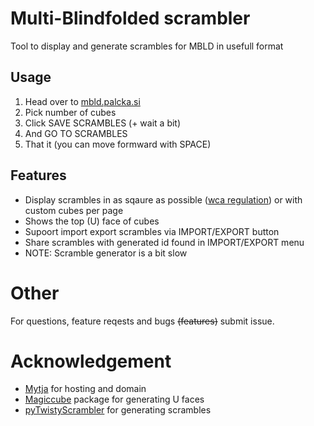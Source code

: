 # Multi-Blindfolded scrambler
Tool to display and generate scrambles for MBLD in usefull format

## Usage
1. Head over to [mbld.palcka.si](https://mbld.palcka.si/)
2. Pick number of cubes
3. Click SAVE SCRAMBLES (+ wait a bit)
4. And GO TO SCRAMBLES
5. That it (you can move formward with SPACE)

## Features
* Display scrambles in as sqaure as possible ([wca regulation](https://www.worldcubeassociation.org/regulations/#H1a3)) or with custom cubes per page
* Shows the top (U) face of cubes
* Supoort import export scrambles via IMPORT/EXPORT button
* Share scrambles with generated id found in IMPORT/EXPORT menu
* NOTE: Scramble generator is a bit slow

# Other 
For questions, feature reqests and bugs ~~(features)~~ submit issue. 

# Acknowledgement
* [Mytja](https://github.com/mytja) for hosting and domain
* [Magiccube](https://github.com/trincaog/magiccube) package for generating U faces
* [pyTwistyScrambler](https://github.com/euphwes/pyTwistyScrambler) for generating scrambles